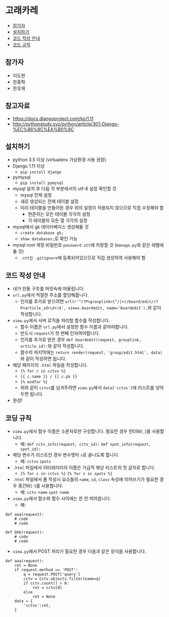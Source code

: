 # 고래카레
 * [참가자](#참가자)
 * [설치하기](#설치하기)
 * [코드 작성 안내](#코드-작성-안내)
 * [코드 규칙](#코딩-규칙)

## 참가자
 * 이도현
 * 한중혁
 * 한호재

## 참고자료
 * https://docs.djangoproject.com/ko/1.11
 * http://pythonstudy.xyz/python/article/301-Django-%EC%86%8C%EA%B0%9C

## 설치하기
 * python 3.5 이상 (virtualenv 가상환경 사용 권장)
 * Django 1.11 이상
   - `pip install django`
 * pymysql
   - `pip install pymysql`
 * mysql 설치 후 다음 각 부분에서의 utf-8 설정 확인할 것
   - mysql 전체 설정
   - 새로 생성되는 전체 테이블 설정
   - 미리 테이블을 만들어둔 경우 위의 설정이 적용되지 않으므로 직접 수정해야 함
     + 현존하는 모든 테이블 각각의 설정
     + 각 테이블의 모든 열 각각의 설정
 * mysql에서 gk 데이터베이스 생성해둘 것
   - `create database gk;`
   - `show databases;`로 확인 가능
 * mysql root 계정 비밀번호 `password.stt`에 저장할 것 (`manage.py`와 같은 레벨에 둘 것)
   - `.stt`는 `.gitignore`에 등록되어있으므로 직접 생성하여 사용해야 함

## 코드 작성 안내
 * 내가 만들 구조를 머릿속에 떠올립니다.
 * `url.py`에서 적절한 주소를 할당해줍니다.
   - 인자를 추가로 받으려면 `url(r'^(?P<grouplink>[^/]+)/board/edit/(?P<article_id>\d+)$', views.boardedit, name='boardedit'),`와 같이 작성합니다.
 * `view.py`에서 서버 로직을 처리할 함수를 작성합니다.
   - 함수 이름은 `url.py`에서 설정한 함수 이름과 같아야합니다.
   - 반드시 `request`가 첫 번째 인자여야합니다.
   - 인자를 추가로 받은 경우 `def boardedit(request, grouplink, article_id):`와 같이 작성합니다.
   - 함수의 마지막에는 `return render(request, 'group/edit.html', data)`와 같이 작성하면 됩니다.
 * 해당 페이지의 `.html` 파일을 작성합니다.
   - `{% for c in cctvs %}`
   - `{{ c.name }} / {{ c.pk }}`
   - `{% endfor %}`
   - 위와 같이 `cctvs`를 넘겨주려면 `view.py`에서 `data['cctvs']`에 리스트를 넣어두면 됩니다.
 * 완성!

## 코딩 규칙
 * `view.py`에서 함수 이름은 소문자로만 구성합니다. 필요한 경우 언더바(`_`)를 사용합니다.
   - 예: `def cctv_info(request, cctv_id):` `def spot_info(request, spot_id):`
 * 해당 변수가 리스트인 경우 변수명이 `s`로 끝나도록 합니다.
   - 예: `cctvs` `spots`
 * `.html` 파일에서 이터레이터의 이름은 가급적 해당 리스트의 첫 글자로 합니다.
   - `{% for c in cctvs %}` `{% for s in spots %}`
 * `.html` 파일에서 폼 작성시 요소들의 `name`, `id`, `class` 속성에 띄어쓰기가 필요한 경우 중간바(`-`)를 사용합니다.
   - 예: `cctv-name` `spot-name`
 * `view.py`에서 함수와 함수 사이에는 한 칸 띄어씁니다.
   - 예:
```
def aaa(request):
    # code
    # code

def bbb(request):
    # code
    # code
```
 * `view.py`에서 POST 처리가 필요한 경우 다음과 같은 양식을 사용합니다.
```
def aaa(request):
    ret = None
    if request.method == 'POST':
        q = request.POST['query']
        cctv = Cctv.objects.filter(name=q)
        if cctv.count() > 0:
            ret = cctv[0]
        else
            ret = None
    data = {
        'cctvs':ret,
    }
```